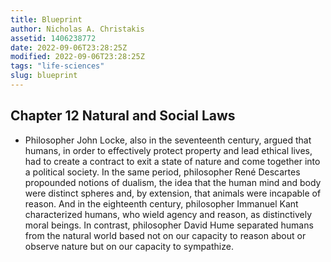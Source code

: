```yaml
---
title: Blueprint
author: Nicholas A. Christakis
assetid: 1406238772
date: 2022-09-06T23:28:25Z
modified: 2022-09-06T23:28:25Z
tags: "life-sciences"
slug: blueprint
---
```


## Chapter 12 Natural and Social Laws

*  Philosopher John Locke, also in the seventeenth century, argued that humans, in order to effectively protect property and lead ethical lives, had to create a contract to exit a state of nature and come together into a political society. In the same period, philosopher René Descartes propounded notions of dualism, the idea that the human mind and body were distinct spheres and, by extension, that animals were incapable of reason. And in the eighteenth century, philosopher Immanuel Kant characterized humans, who wield agency and reason, as distinctively moral beings. In contrast, philosopher David Hume separated humans from the natural world based not on our capacity to reason about or observe nature but on our capacity to sympathize.

